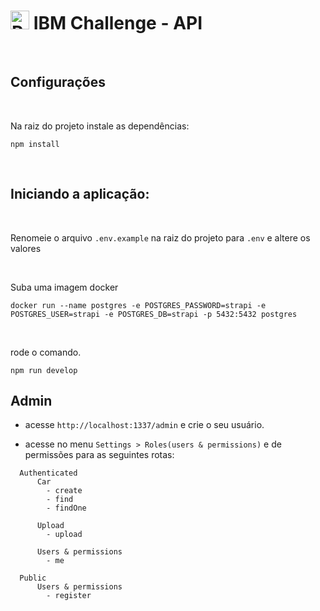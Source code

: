 # <img height="30" src="https://avatars.githubusercontent.com/u/1459110?s=200&v=4" alt="React Native" title="React Native"/> IBM Challenge - API

<br />

## Configurações

<br />

Na raiz do projeto instale as dependências:

```
npm install
```

<br />

## Iniciando a aplicação:

<br />

Renomeie o arquivo `.env.example` na raiz do projeto para `.env` e altere os valores

<br />

Suba uma imagem docker

```
docker run --name postgres -e POSTGRES_PASSWORD=strapi -e POSTGRES_USER=strapi -e POSTGRES_DB=strapi -p 5432:5432 postgres
```

<br />

rode o comando.

```
npm run develop
```

## Admin

- acesse `http://localhost:1337/admin` e crie o seu usuário.

- acesse no menu `Settings > Roles(users & permissions)` e de permissões para as seguintes rotas:

```
  Authenticated
      Car
        - create
        - find
        - findOne

      Upload
        - upload

      Users & permissions
        - me

  Public
      Users & permissions
        - register
```
